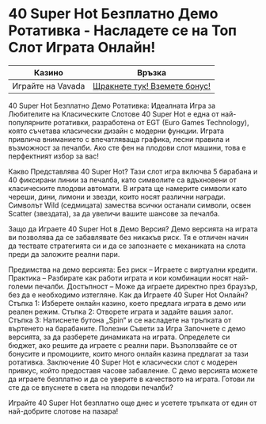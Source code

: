 # 40 Super Hot Безплатно Демо Ротативка - Насладете се на Топ Слот Играта Онлайн!
| Казино                   | Връзка                                                                                         |
|--------------------------|------------------------------------------------------------------------------------------------|
| Играйте на Vavada        | [Щракнете тук! Вземете бонус!](https://partnervavadarv.com/?promo=664c53c2-c126-47df-a9b6-e93726155fae&target=register) |


40 Super Hot Безплатно Демо Ротативка: Идеалната Игра за Любителите на Класическите Слотове
40 Super Hot е една от най-популярните ротативки, разработена от EGT (Euro Games Technology), която съчетава класически дизайн с модерни функции. Играта привлича вниманието с впечатляваща графика, лесни правила и възможност за печалби. Ако сте фен на плодови слот машини, това е перфектният избор за вас!

Какво Представлява 40 Super Hot?
Тази слот игра включва 5 барабана и 40 фиксирани линии за печалба, като символите са вдъхновени от класическите плодови автомати. В играта ще намерите символи като череши, дини, лимони и звезди, които носят различни награди. Символът Wild (седмицата) замества всички останали символи, освен Scatter (звездата), за да увеличи вашите шансове за печалба.

Защо да Играете 40 Super Hot в Демо Версия?
Демо версията на играта ви позволява да се забавлявате без никакъв риск. Тя е отличен начин да тествате стратегията си и да се запознаете с механиката на слота преди да заложите реални пари.

Предимства на демо версията:
Без риск – Играете с виртуални кредити.
Практика – Разбирате как работи играта и кои комбинации носят най-големи печалби.
Достъпност – Може да играете директно през браузър, без да е необходимо изтегляне.
Как да Играете 40 Super Hot Онлайн?
Стъпка 1: Изберете онлайн казино, което предлага играта в демо или реален режим.
Стъпка 2: Отворете играта и задайте вашия залог.
Стъпка 3: Натиснете бутона „Spin“ и се насладете на тръпката от въртенето на барабаните.
Полезни Съвети за Игра
Започнете с демо версията, за да разберете динамиката на играта.
Определете си бюджет, ако решите да играете с реални пари.
Възползвайте се от бонусите и промоциите, които много онлайн казина предлагат за тази ротативка.
Заключение
40 Super Hot е класически слот с модерен привкус, който предоставя часове забавление. С демо версията можете да играете безплатно и да се уверите в качеството на играта. Готови ли сте да се впуснете в света на плодови печалби?

Играйте 40 Super Hot безплатно още днес и усетете тръпката от един от най-добрите слотове на пазара!
